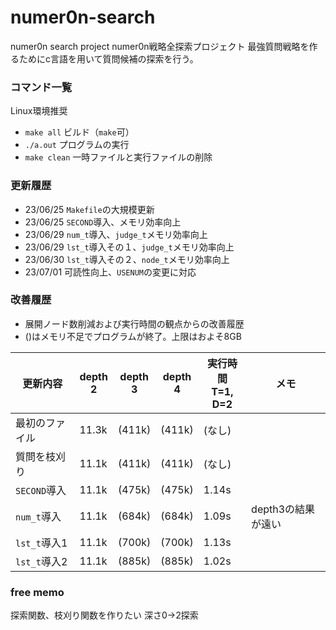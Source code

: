# numer0n-search
numer0n search project
numer0n戦略全探索プロジェクト
最強質問戦略を作るためにc言語を用いて質問候補の探索を行う。

### コマンド一覧
Linux環境推奨
* `make all` ビルド（`make`可）
* `./a.out` プログラムの実行
* `make clean` 一時ファイルと実行ファイルの削除

### 更新履歴
* 23/06/25 `Makefile`の大規模更新
* 23/06/25 `SECOND`導入、メモリ効率向上
* 23/06/29 `num_t`導入、`judge_t`メモリ効率向上
* 23/06/29 `lst_t`導入その１、`judge_t`メモリ効率向上
* 23/06/30 `lst_t`導入その２、`node_t`メモリ効率向上
* 23/07/01 可読性向上、`USENUM`の変更に対応

### 改善履歴
* 展開ノード数削減および実行時間の観点からの改善履歴
* ()はメモリ不足でプログラムが終了。上限はおよそ8GB

| 更新内容   | depth<br>2 | depth<br>3 | depth<br>4 | 実行時間<br>T=1, D=2 | メモ | 
| ---------- | ---------- | ---------- | ---------- | -------------------- | ---- |
| 最初のファイル | 11.3k | (411k) | (411k) | (なし) |                    |
| 質問を枝刈り   | 11.1k | (411k) | (411k) | (なし) |                    |
| `SECOND`導入   | 11.1k | (475k) | (475k) | 1.14s  |                    |
| `num_t`導入    | 11.1k | (684k) | (684k) | 1.09s  | depth3の結果が遠い |
| `lst_t`導入1   | 11.1k | (700k) | (700k) | 1.13s  |                    |
| `lst_t`導入2   | 11.1k | (885k) | (885k) | 1.02s  |                    |

### free memo
探索関数、枝刈り関数を作りたい
深さ0→2探索

